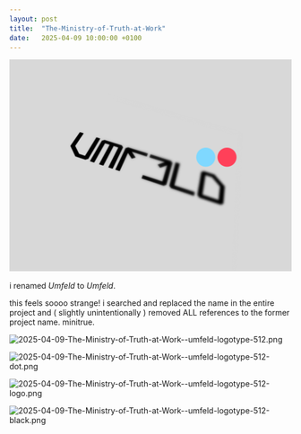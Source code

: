 ```yaml
---
layout: post
title:  "The-Ministry-of-Truth-at-Work"
date:   2025-04-09 10:00:00 +0100
---
```


![2025-04-09-The-Ministry-of-Truth-at-Work.png](/assets/2025-04-09-The-Ministry-of-Truth-at-Work.png)

i renamed *Umfeld* to *Umfeld*.

this feels soooo strange! i searched and replaced the name in the entire project and ( slightly unintentionally ) removed ALL references to the former project name. minitrue.

![2025-04-09-The-Ministry-of-Truth-at-Work--umfeld-logotype-512.png](2025-04-09-The-Ministry-of-Truth-at-Work--umfeld-logotype-512.png)

![2025-04-09-The-Ministry-of-Truth-at-Work--umfeld-logotype-512-dot.png](2025-04-09-The-Ministry-of-Truth-at-Work--umfeld-logotype-512-dot.png)

![2025-04-09-The-Ministry-of-Truth-at-Work--umfeld-logotype-512-logo.png](2025-04-09-The-Ministry-of-Truth-at-Work--umfeld-logotype-512-logo.png)

![2025-04-09-The-Ministry-of-Truth-at-Work--umfeld-logotype-512-black.png](2025-04-09-The-Ministry-of-Truth-at-Work--umfeld-logotype-512-black.png)
